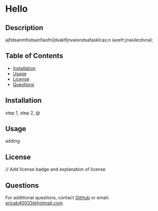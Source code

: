 
# Hello

## Description
ajfidsanmfodsanfiaofn[dsaklfjnvaiondsafasklcas;n iaoefr;jnasikcdvnal;

## Table of Contents
- [Installation](#installation)
- [Usage](#usage)
- [License](#license)
- [Questions](#questions)

## Installation
step 1, step 2, @

## Usage
adding 

## License
// Add license badge and explanation of license

## Questions
For additional questions, contact [GitHub](https://github.com/mistaken40033) or email: ericab40033@hotmail.com
    